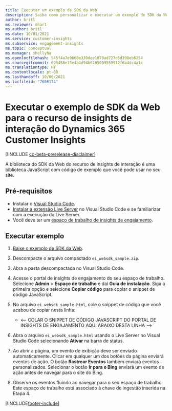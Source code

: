 ```yaml
---
title: Executar um exemplo de SDK da Web
description: Saiba como personalizar e executar um exemplo de SDK da Web.
author: britl
ms.reviewer: mhart
ms.author: britl
ms.date: 10/01/2021
ms.service: customer-insights
ms.subservice: engagement-insights
ms.topic: conceptual
ms.manager: shellyha
ms.openlocfilehash: 545f4a7e9660e339dee1070ad727d5d398eb6254
ms.sourcegitcommit: 693458e13e4b4d94b6205093559912f6a4dc4a1c
ms.translationtype: HT
ms.contentlocale: pt-BR
ms.lasthandoff: 10/06/2021
ms.locfileid: "7606174"
---
```

# <a name="run-the-web-sdk-sample-for-dynamics-365-customer-insights-engagement-insights-capability"></a>Executar o exemplo de SDK da Web para o recurso de insights de interação do Dynamics 365 Customer Insights

[!INCLUDE [cc-beta-prerelease-disclaimer](includes/cc-beta-prerelease-disclaimer.md)]

A biblioteca do SDK da Web do recurso de insights de interação é uma biblioteca JavaScript com código de exemplo que você pode usar no seu site.

## <a name="prerequisites"></a>Pré-requisitos

- Instalar o [Visual Studio Code](https://code.visualstudio.com/).
- [Instalar a extensão Live Server](https://marketplace.visualstudio.com/items?itemName=ritwickdey.LiveServer) no Visual Studio Code e se familiarizar com a execução do Live Server.
- Você deve ter um [espaço de trabalho de insights de engajamento](create-workspace.md).

## <a name="run-sample"></a>Executar exemplo

1. [Baixe o exemplo de SDK da Web](https://download.pi.dynamics.com/sdk/EngagementInsightsSamples/ei_websdk_sample.zip).

1. Descompacte o arquivo compactado `ei_websdk_sample.zip`.

1. Abra a pasta descompactada no Visual Studio Code.

1. Acesse o portal de insights de engajamento do seu espaço de trabalho. Selecione **Admin** > **Espaço de trabalho** e daí **Guia de instalação**. Siga a primeira opção e selecione **Copiar código** para copiar o snippet de código JavaScript.

1. No arquivo `ei_websdk_sample.html`, cole o snippet de código que você acabou de copiar nesta linha:

   - <-- COLAR O SNIPPET DE CÓDIGO JAVASCRIPT DO PORTAL DE INSIGHTS DE ENGAJAMENTO AQUI ABAIXO DESTA LINHA -->

1. Abra o arquivo `ei_websdk_sample.html` usando o Live Server no Visual Studio Code selecionando **Ativar** na barra de status.

1. Ao abrir a página, um evento de exibição deve ser enviado automaticamente. Clicar em qualquer um dos botões da página enviará eventos de ação. O botão **Rastrear Eventos** também enviará eventos personalizados. Selecionar o botão **Ir para o Bing** enviará um evento de ação antes de navegar para o site do Bing.

1. Observe os eventos fluindo ao navegar para o seu espaço de trabalho. Este espaço de trabalho está associado à chave de ingestão inserida na Etapa 4.


[!INCLUDE[footer-include](../includes/footer-banner.md)]
